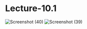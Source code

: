 # Lecture-10.1
![Screenshot (40)](https://github.com/prarthana-v/Lecture-10.1/assets/131654472/e87ae649-59ab-4076-a24b-0fd98993945a)
![Screenshot (39)](https://github.com/prarthana-v/Lecture-10.1/assets/131654472/6923c77d-9346-41b8-890d-1b454eea3dc5)

